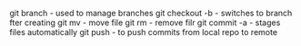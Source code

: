 git branch - used to manage branches
git checkout -b - switches to branch fter creating
git mv - move file
git rm - remove filr
git commit -a - stages files automatically
git push - to push commits from local repo to remote

